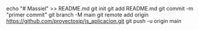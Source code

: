 

echo "# Massiel" >> README.md
git init
git add README.md
git commit -m "primer commit"
git branch -M main
git remote add origin https://github.com/proyectosjp/js_aplicacion.git
git push -u origin main
